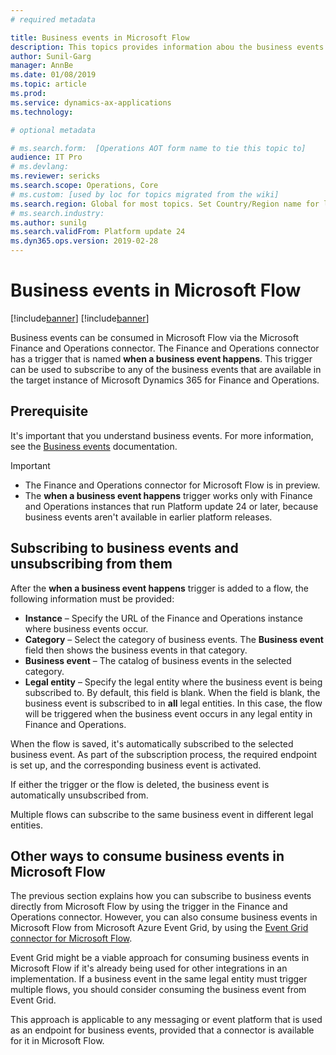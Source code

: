 ```yaml
---
# required metadata

title: Business events in Microsoft Flow
description: This topics provides information abou the business events that are available for consumption in Microsoft Flow via the Finance and Operations connector.
author: Sunil-Garg
manager: AnnBe
ms.date: 01/08/2019
ms.topic: article
ms.prod: 
ms.service: dynamics-ax-applications
ms.technology: 

# optional metadata

# ms.search.form:  [Operations AOT form name to tie this topic to]
audience: IT Pro
# ms.devlang: 
ms.reviewer: sericks
ms.search.scope: Operations, Core
# ms.custom: [used by loc for topics migrated from the wiki]
ms.search.region: Global for most topics. Set Country/Region name for localizations
# ms.search.industry: 
ms.author: sunilg
ms.search.validFrom: Platform update 24
ms.dyn365.ops.version: 2019-02-28
---
```


# Business events in Microsoft Flow

[!include[banner](../includes/banner.md)]
[!include[banner](../includes/preview-banner.md)]

Business events can be consumed in Microsoft Flow via the Microsoft Finance and Operations connector. The Finance and Operations connector has a trigger that is named **when a business event happens**. This trigger can be used to subscribe to any of the business events that are available in the target instance of Microsoft Dynamics 365 for Finance and Operations.

## Prerequisite

It's important that you understand business events. For more information, see the [Business events](home-page.md) documentation.

> [!IMPORTANT]
> - The Finance and Operations connector for Microsoft Flow is in preview.
> - The **when a business event happens** trigger works only with Finance and Operations instances that run Platform update 24 or later, because business events aren't available in earlier platform releases.

## Subscribing to business events and unsubscribing from them

After the **when a business event happens** trigger is added to a flow, the following information must be provided:

- **Instance** – Specify the URL of the Finance and Operations instance where business events occur.
- **Category** – Select the category of business events. The **Business event** field then shows the business events in that category.
- **Business event** – The catalog of business events in the selected category.
- **Legal entity** – Specify the legal entity where the business event is being subscribed to. By default, this field is blank. When the field is blank, the business event is subscribed to in **all** legal entities. In this case, the flow will be triggered when the business event occurs in any legal entity in Finance and Operations.

When the flow is saved, it's automatically subscribed to the selected business event. As part of the subscription process, the required endpoint is set up, and the corresponding business event is activated.

If either the trigger or the flow is deleted, the business event is automatically unsubscribed from.

Multiple flows can subscribe to the same business event in different legal entities.

## Other ways to consume business events in Microsoft Flow

The previous section explains how you can subscribe to business events directly from Microsoft Flow by using the trigger in the Finance and Operations connector. However, you can also consume business events in Microsoft Flow from Microsoft Azure Event Grid, by using the [Event Grid connector for Microsoft Flow](https://docs.microsoft.com/connectors/azureeventgrid/).

Event Grid might be a viable approach for consuming business events in Microsoft Flow if it's already being used for other integrations in an implementation. If a business event in the same legal entity must trigger multiple flows, you should consider consuming the business event from Event Grid.

This approach is applicable to any messaging or event platform that is used as an endpoint for business events, provided that a connector is available for it in Microsoft Flow.
